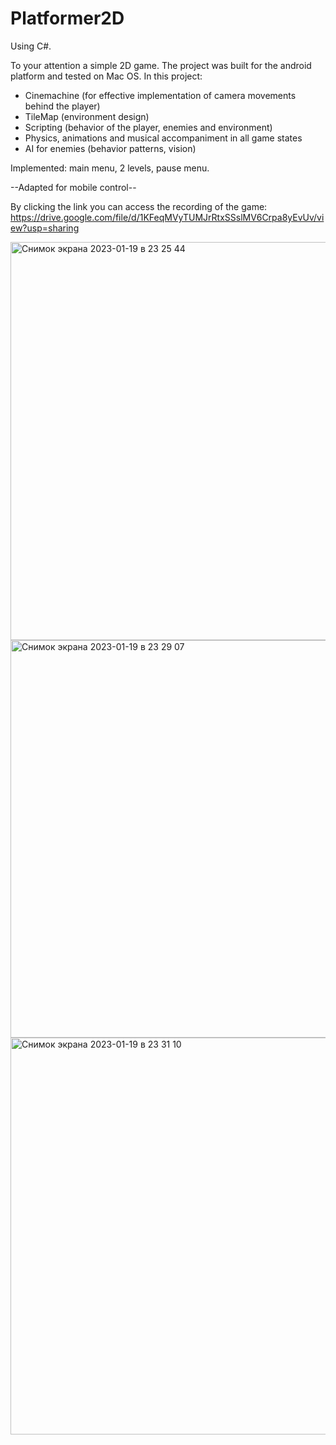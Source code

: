 # Platformer2D
Using C#. 

To your attention a simple 2D game. The project was built for the android platform and tested on Mac OS.
In this project: 
- Cinemachine (for effective implementation of camera movements behind the player)
- TileMap (environment design)
- Scripting (behavior of the player, enemies and environment)
- Physics, animations and musical accompaniment in all game states
- AI for enemies (behavior patterns, vision)

Implemented: main menu, 2 levels, pause menu.

--Adapted for mobile control--

By clicking the link you can access the recording of the game:
https://drive.google.com/file/d/1KFeqMVyTUMJrRtxSSslMV6Crpa8yEvUv/view?usp=sharing

<img width="637" alt="Снимок экрана 2023-01-19 в 23 25 44" src="https://user-images.githubusercontent.com/97456931/213565520-d40e2a34-b6c2-40d5-9649-812ff1762266.png">

<img width="636" alt="Снимок экрана 2023-01-19 в 23 29 07" src="https://user-images.githubusercontent.com/97456931/213566211-79610862-f2e1-4b04-a907-c127ca326f03.png">

<img width="635" alt="Снимок экрана 2023-01-19 в 23 31 10" src="https://user-images.githubusercontent.com/97456931/213566586-3bf0e0c7-dc8c-4a71-b2c0-a62cd0895adf.png">
